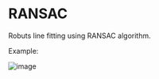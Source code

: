 # RANSAC

Robuts line fitting using RANSAC algorithm.

Example:

![image](https://user-images.githubusercontent.com/41363258/112727377-e8ad4500-8f2a-11eb-8622-eb8f923455f5.png)

